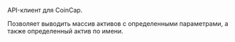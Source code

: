 API-клиент для CoinCap.

Позволяет выводить массив активов с определенными параметрами, а также определенный актив по имени.
